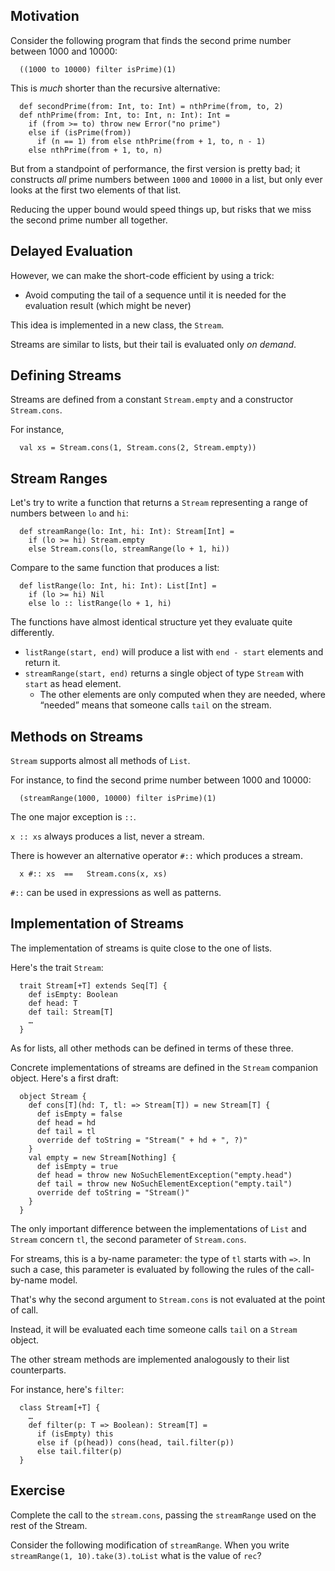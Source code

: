 
## Motivation

Consider the following program that finds the second prime number between 1000 and 10000:

      ((1000 to 10000) filter isPrime)(1)

This is *much* shorter than the recursive alternative:

      def secondPrime(from: Int, to: Int) = nthPrime(from, to, 2)
      def nthPrime(from: Int, to: Int, n: Int): Int =
        if (from >= to) throw new Error("no prime")
        else if (isPrime(from))
          if (n == 1) from else nthPrime(from + 1, to, n - 1)
        else nthPrime(from + 1, to, n)

But from a standpoint of performance, the first version is pretty bad; it constructs
*all* prime numbers between `1000` and `10000` in a list, but only ever looks at
the first two elements of that list.

Reducing the upper bound would speed things up, but risks that we miss the
second prime number all together.

## Delayed Evaluation

However, we can make the short-code efficient by using a trick:

 - Avoid computing the tail of a sequence until it is needed for the evaluation
   result (which might be never)

This idea is implemented in a new class, the `Stream`.

Streams are similar to lists, but their tail is evaluated only *on demand*.

## Defining Streams

Streams are defined from a constant `Stream.empty` and a constructor `Stream.cons`.

For instance,

      val xs = Stream.cons(1, Stream.cons(2, Stream.empty))

## Stream Ranges 

Let's try to write a function that returns a `Stream` representing a range of numbers
between `lo` and `hi`:

      def streamRange(lo: Int, hi: Int): Stream[Int] =
        if (lo >= hi) Stream.empty
        else Stream.cons(lo, streamRange(lo + 1, hi))

Compare to the same function that produces a list:

      def listRange(lo: Int, hi: Int): List[Int] =
        if (lo >= hi) Nil
        else lo :: listRange(lo + 1, hi)

The functions have almost identical structure yet they evaluate quite differently.

 - `listRange(start, end)` will produce a list with `end - start` elements and return it.
 - `streamRange(start, end)` returns a single object of type `Stream` with `start` as head element.
   - The other elements are only computed when they are needed, where
     “needed” means that someone calls `tail` on the stream.

## Methods on Streams 

`Stream` supports almost all methods of `List`.

For instance, to find the second prime number between 1000 and 10000:

      (streamRange(1000, 10000) filter isPrime)(1)

The one major exception is `::`.

`x :: xs` always produces a list, never a stream.

There is however an alternative operator `#::` which produces a stream.

      x #:: xs  ==   Stream.cons(x, xs)

`#::` can be used in expressions as well as patterns.

## Implementation of Streams

The implementation of streams is quite close to the one of lists.

Here's the trait `Stream`:

      trait Stream[+T] extends Seq[T] {
        def isEmpty: Boolean
        def head: T
        def tail: Stream[T]
        …
      }

As for lists, all other methods can be defined in terms of these three.

Concrete implementations of streams are defined in the `Stream` companion object.
Here's a first draft:

      object Stream {
        def cons[T](hd: T, tl: => Stream[T]) = new Stream[T] {
          def isEmpty = false
          def head = hd
          def tail = tl
          override def toString = "Stream(" + hd + ", ?)"
        }
        val empty = new Stream[Nothing] {
          def isEmpty = true
          def head = throw new NoSuchElementException("empty.head")
          def tail = throw new NoSuchElementException("empty.tail")
          override def toString = "Stream()"
        }
      }

The only important difference between the implementations of `List` and `Stream`
concern `tl`, the second parameter of `Stream.cons`.

For streams, this is a by-name parameter: the type of `tl` starts with `=>`. In such
a case, this parameter is evaluated by following the rules of the call-by-name model.

That's why the second argument to `Stream.cons` is not evaluated at the point of call.

Instead, it will be evaluated each time someone calls `tail` on a `Stream` object.

The other stream methods are implemented analogously to their list counterparts.

For instance, here's `filter`:

      class Stream[+T] {
        …
        def filter(p: T => Boolean): Stream[T] =
          if (isEmpty) this
          else if (p(head)) cons(head, tail.filter(p))
          else tail.filter(p)
      }

## Exercise

Complete the call to the `stream.cons`, passing the `streamRange` used on the rest of the Stream.

Consider the following modification of `streamRange`. When you write
`streamRange(1, 10).take(3).toList` what is the value of `rec`?
